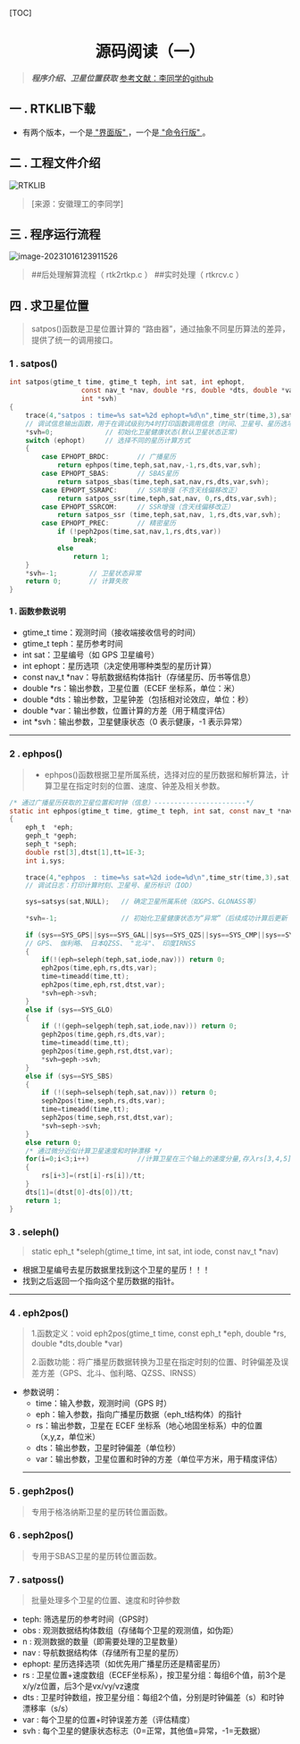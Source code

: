 [TOC]

# <h1 style="text-align: center;">源码阅读（一）</h1>
> ***程序介绍、卫星位置获取***
> [参考文献：李同学的github](https://github.com/LiZhengXiao99/Navigation-Learning)


## 一 . RTKLIB下载
- 有两个版本，一个是[ "界面版" ](https://www.rtklib.com/)，一个是[ "命令行版" ](https://www.rtklib.com/)。


## 二 . 工程文件介绍
![RTKLIB](https://pic-bed-1316053657.cos.ap-nanjing.myqcloud.com/img/RTKLIB.png)

> [来源：安徽理工的李同学] 


## 三 . 程序运行流程

![image-20231016123911526](https://pic-bed-1316053657.cos.ap-nanjing.myqcloud.com/img/image-20231016123911526.png)

> ##后处理解算流程（ rtk2rtkp.c ）
> ##实时处理（ rtkrcv.c ）


## 四 . 求卫星位置

> satpos()函数是卫星位置计算的 “路由器”，通过抽象不同星历算法的差异，提供了统一的调用接口。

### **1 . satpos()**

```C
int satpos(gtime_t time, gtime_t teph, int sat, int ephopt,
                  const nav_t *nav, double *rs, double *dts, double *var,
                  int *svh)
{
    trace(4,"satpos : time=%s sat=%2d ephopt=%d\n",time_str(time,3),sat,ephopt);
    // 调试信息输出函数，用于在调试级别为4时打印函数调用信息（时间、卫星号、星历选项）
    *svh=0;             // 初始化卫星健康状态(默认卫星状态正常)
    switch (ephopt)     // 选择不同的星历计算方式
    {
        case EPHOPT_BRDC:       // 广播星历
            return ephpos(time,teph,sat,nav,-1,rs,dts,var,svh);
        case EPHOPT_SBAS:       // SBAS星历
            return satpos_sbas(time,teph,sat,nav,rs,dts,var,svh);
        case EPHOPT_SSRAPC:     // SSR增强（不含天线偏移改正）
            return satpos_ssr(time,teph,sat,nav, 0,rs,dts,var,svh);
        case EPHOPT_SSRCOM:     // SSR增强（含天线偏移改正）
            return satpos_ssr (time,teph,sat,nav, 1,rs,dts,var,svh);
        case EPHOPT_PREC:       // 精密星历
            if (!peph2pos(time,sat,nav,1,rs,dts,var)) 
                break; 
            else 
                return 1;
    }
    *svh=-1;        // 卫星状态异常
    return 0;       // 计算失败
}
```
#### 1 . 函数参数说明
- gtime_t time：观测时间（接收端接收信号的时间）
- gtime_t teph：星历参考时间
- int sat：卫星编号（如 GPS 卫星编号）
- int ephopt：星历选项（决定使用哪种类型的星历计算）
- const nav_t *nav：导航数据结构体指针（存储星历、历书等信息）
- double *rs：输出参数，卫星位置（ECEF 坐标系，单位：米）
- double *dts：输出参数，卫星钟差（包括相对论效应，单位：秒）
- double *var：输出参数，位置计算的方差（用于精度评估）
- int *svh：输出参数，卫星健康状态（0 表示健康，-1 表示异常）

---

### **2 . ephpos()**
> - ephpos()函数根据卫星所属系统，选择对应的星历数据和解析算法，计算卫星在指定时刻的位置、速度、钟差及相关参数。
```C
/* 通过广播星历获取的卫星位置和时钟（信息）-----------------------*/
static int ephpos(gtime_t time, gtime_t teph, int sat, const nav_t *nav,int iode, double *rs, double *dts, double *var, int *svh)       
{
    eph_t  *eph;
    geph_t *geph;
    seph_t *seph;
    double rst[3],dtst[1],tt=1E-3;
    int i,sys;
    
    trace(4,"ephpos  : time=%s sat=%2d iode=%d\n",time_str(time,3),sat,iode);
    // 调试日志：打印计算时刻、卫星号、星历标识（IOD）

    sys=satsys(sat,NULL);   // 确定卫星所属系统（如GPS、GLONASS等）
    
    *svh=-1;                // 初始化卫星健康状态为“异常”（后续成功计算后更新
    
    if (sys==SYS_GPS||sys==SYS_GAL||sys==SYS_QZS||sys==SYS_CMP||sys==SYS_IRN)   
    // GPS、 伽利略、 日本QZSS、 "北斗"、 印度IRNSS 
    {
        if(!(eph=seleph(teph,sat,iode,nav))) return 0;
        eph2pos(time,eph,rs,dts,var);
        time=timeadd(time,tt);
        eph2pos(time,eph,rst,dtst,var);
        *svh=eph->svh;
    }
    else if (sys==SYS_GLO) 
    {
        if (!(geph=selgeph(teph,sat,iode,nav))) return 0;
        geph2pos(time,geph,rs,dts,var);
        time=timeadd(time,tt);
        geph2pos(time,geph,rst,dtst,var);
        *svh=geph->svh;
    }
    else if (sys==SYS_SBS) 
    {
        if (!(seph=selseph(teph,sat,nav))) return 0;
        seph2pos(time,seph,rs,dts,var);
        time=timeadd(time,tt);
        seph2pos(time,seph,rst,dtst,var);
        *svh=seph->svh;
    }
    else return 0;
    /* 通过微分近似计算卫星速度和时钟漂移 */
    for(i=0;i<3;i++)            //计算卫星在三个轴上的速度分量,存入rs[3,4,5],rs[1,2,3]是前一时刻的卫星位置（x,y,x）,rst是第二时刻的
    {
        rs[i+3]=(rst[i]-rs[i])/tt;
    }
    dts[1]=(dtst[0]-dts[0])/tt;
    return 1;
}
```
### **3 . seleph()**
> static eph_t *seleph(gtime_t time, int sat, int iode, const nav_t *nav)
- 根据卫星编号去星历数据里找到这个卫星的星历！！！
- 找到之后返回一个指向这个星历数据的指针。
---

### **4 . eph2pos()**
> 1.函数定义：void eph2pos(gtime_t time, const eph_t *eph, double *rs, double *dts,double *var)
> 
> 2.函数功能：将广播星历数据转换为卫星在指定时刻的位置、时钟偏差及误差方差（GPS、北斗、伽利略、QZSS、IRNSS）

- 参数说明：
    - time：输入参数，观测时间（GPS 时）
    - eph：输入参数，指向广播星历数据（eph_t结构体）的指针
    - rs：输出参数，卫星在 ECEF 坐标系（地心地固坐标系）中的位置（x,y,z，单位米）
    - dts：输出参数，卫星时钟偏差（单位秒）
    - var：输出参数，卫星位置和时钟的方差（单位平方米，用于精度评估）
  ---
  
### **5 . geph2pos()**
> 专用于格洛纳斯卫星的星历转位置函数。

### **6 . seph2pos()**
> 专用于SBAS卫星的星历转位置函数。

### **7 . satposs()**
> 批量处理多个卫星的位置、速度和时钟参数

- teph:	筛选星历的参考时间（GPS时）
- obs	: 观测数据结构体数组（存储每个卫星的观测值，如伪距）
- n	  : 观测数据的数量（即需要处理的卫星数量）
- nav : 导航数据结构体（存储所有卫星的星历）
- ephopt: 星历选择选项（如优先用广播星历还是精密星历）
- rs  :	卫星位置+速度数组（ECEF坐标系），按卫星分组：每组6个值，前3个是x/y/z位置，后3个是vx/vy/vz速度
- dts	: 卫星时钟数组，按卫星分组：每组2个值，分别是时钟偏差（s）和时钟漂移率（s/s）
- var	: 每个卫星的位置+时钟误差方差（评估精度）
- svh	: 每个卫星的健康状态标志（0=正常，其他值=异常，-1=无数据）



